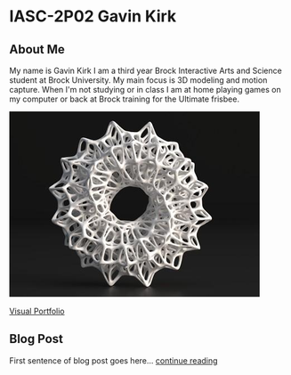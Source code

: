 # IASC-2P02  Gavin Kirk



## About Me

My name is Gavin Kirk I am a third year Brock Interactive Arts and Science student at Brock University. My main focus is 3D modeling and motion capture. When I'm not studying or in class I am at home playing games on my computer or back at Brock training for the Ultimate frisbee.

![](Images/3Dart.jpg)


[Visual Portfolio](https://gk14jj.wixsite.com/portfolio)

## Blog Post

First sentence of blog post goes here... [continue reading](blog.md)


